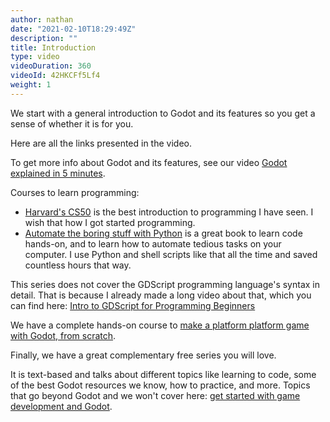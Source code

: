 ```yaml
---
author: nathan
date: "2021-02-10T18:29:49Z"
description: ""
title: Introduction
type: video
videoDuration: 360
videoId: 42HKCFf5Lf4
weight: 1
---
```


We start with a general introduction to Godot and its features so you get a sense of whether it is for you.

Here are all the links presented in the video.

To get more info about Godot and its features, see our video [Godot explained in 5 minutes](https://youtu.be/KjX5llYZ5eQ).

Courses to learn programming:

- [Harvard's CS50](https://cs50.harvard.edu/x/2021/) is the best introduction to programming I have seen. I wish that how I got started programming.
- [Automate the boring stuff with Python](https://automatetheboringstuff.com/) is a great book to learn code hands-on, and to learn how to automate tedious tasks on your computer. I use Python and shell scripts like that all the time and saved countless hours that way.

This series does not cover the GDScript programming language's syntax in detail. That is because I already made a long video about that, which you can find here: [Intro to GDScript for Programming Beginners](/tutorial/godot/gdscript/intro/)

We have a complete hands-on course to [make a platform platform game with Godot, from scratch](/tutorial/godot/2d/your-first-game/).

Finally, we have a great complementary free series you will love. 

It is text-based and talks about different topics like learning to code, some of the best Godot resources we know, how to practice, and more. Topics that go beyond Godot and we won't cover here: [get started with game development and Godot](/get-started/).
